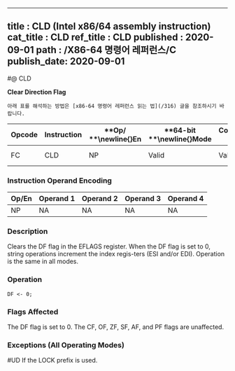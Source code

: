 ----------------------------
title : CLD (Intel x86/64 assembly instruction)
cat_title : CLD
ref_title : CLD
published : 2020-09-01
path : /X86-64 명령어 레퍼런스/C
publish_date: 2020-09-01
----------------------------


#@ CLD

**Clear Direction Flag**

```lec-info
아래 표를 해석하는 방법은 [x86-64 명령어 레퍼런스 읽는 법](/316) 글을 참조하시기 바랍니다.
```

|**Opcode**|**Instruction**|**Op/ **\newline{}**En**|**64-bit **\newline{}**Mode**|**Compat/**\newline{}**Leg Mode**|**Description**|
|----------|---------------|------------------------|-----------------------------|---------------------------------|---------------|
|FC|CLD|NP|Valid|Valid|Clear DF flag.|
### Instruction Operand Encoding


|Op/En|Operand 1|Operand 2|Operand 3|Operand 4|
|-----|---------|---------|---------|---------|
|NP|NA|NA|NA|NA|
### Description


Clears the DF flag in the EFLAGS register. When the DF flag is set to 0, string operations increment the index regis-ters (ESI and/or EDI). Operation is the same in all modes.


### Operation

```info-verb
DF <- 0;
```
### Flags Affected


The DF flag is set to 0. The CF, OF, ZF, SF, AF, and PF flags are unaffected.

### Exceptions (All Operating Modes)


#UD  If the LOCK prefix is used.

